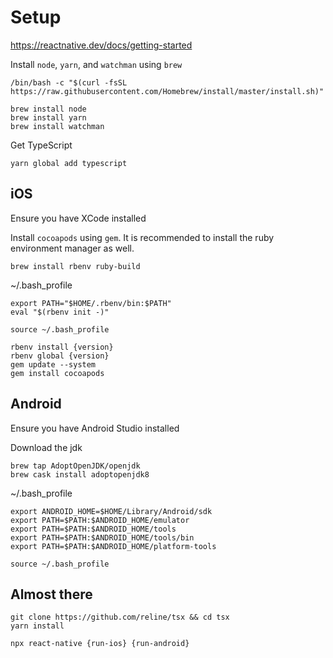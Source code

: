 # Setup
https://reactnative.dev/docs/getting-started

Install `node`, `yarn`, and `watchman` using `brew`
```
/bin/bash -c "$(curl -fsSL https://raw.githubusercontent.com/Homebrew/install/master/install.sh)"

brew install node
brew install yarn
brew install watchman
```

Get TypeScript
```
yarn global add typescript
```

## iOS
Ensure you have XCode installed

Install `cocoapods` using `gem`. It is recommended to install the ruby environment manager as well.
```
brew install rbenv ruby-build
```

~/.bash_profile
```
export PATH="$HOME/.rbenv/bin:$PATH"
eval "$(rbenv init -)"
```

```
source ~/.bash_profile

rbenv install {version}
rbenv global {version}
gem update --system
gem install cocoapods
```

## Android
Ensure you have Android Studio installed

Download the jdk
```
brew tap AdoptOpenJDK/openjdk
brew cask install adoptopenjdk8
```

~/.bash_profile
```
export ANDROID_HOME=$HOME/Library/Android/sdk
export PATH=$PATH:$ANDROID_HOME/emulator
export PATH=$PATH:$ANDROID_HOME/tools
export PATH=$PATH:$ANDROID_HOME/tools/bin
export PATH=$PATH:$ANDROID_HOME/platform-tools
```
```
source ~/.bash_profile
```

## Almost there
```
git clone https://github.com/reline/tsx && cd tsx
yarn install

npx react-native {run-ios} {run-android}
```